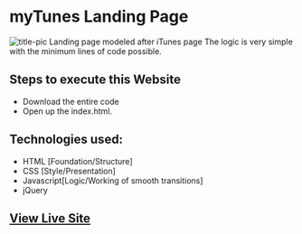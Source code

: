 # myTunes Landing Page
 
 ![title-pic]()
 Landing page modeled after iTunes page The logic is very simple with the minimum lines of code possible.
 
## Steps to execute this Website
- Download the entire code 
- Open up the index.html.

## Technologies used: 
- HTML [Foundation/Structure]
- CSS [Style/Presentation]
- Javascript[Logic/Working of smooth transitions]
- jQuery
## [View Live Site](https://anthonys1760.github.io/Simple-Calculator/)
